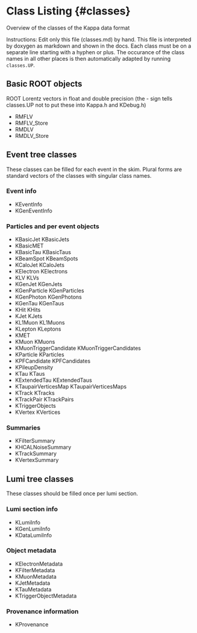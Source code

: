 # Class Listing {#classes}

Overview of the classes of the Kappa data format

Instructions: Edit only this file (classes.md) by hand.
This file is interpreted by doxygen as markdown and shown in the docs.
Each class must be on a separate line starting with a hyphen or plus.
The occurance of the class names in all other places
is then automatically adapted by running `classes.UP`.


## Basic ROOT objects ################################

ROOT Lorentz vectors in float and double precision
(the - sign tells classes.UP not to put these into Kappa.h and KDebug.h)

- RMFLV
- RMFLV_Store
- RMDLV
- RMDLV_Store


## Event tree classes ################################

These classes can be filled for each event in the skim.
Plural forms are standard vectors of the classes with singular class names.

### Event info
+ KEventInfo
+ KGenEventInfo

### Particles and per event objects
+ KBasicJet              KBasicJets
+ KBasicMET
+ KBasicTau              KBasicTaus
+ KBeamSpot              KBeamSpots
+ KCaloJet               KCaloJets
+ KElectron              KElectrons
+ KLV                    KLVs
+ KGenJet                KGenJets
+ KGenParticle           KGenParticles
+ KGenPhoton             KGenPhotons
+ KGenTau                KGenTaus
+ KHit                   KHits
+ KJet                   KJets
+ KL1Muon                KL1Muons
+ KLepton                KLeptons
+ KMET
+ KMuon                  KMuons
+ KMuonTriggerCandidate  KMuonTriggerCandidates
+ KParticle              KParticles
+ KPFCandidate           KPFCandidates
+ KPileupDensity
+ KTau                   KTaus
+ KExtendedTau           KExtendedTaus
+ KTaupairVerticesMap    KTaupairVerticesMaps
+ KTrack                 KTracks
+ KTrackPair             KTrackPairs
+ KTriggerObjects
+ KVertex                KVertices

### Summaries
+ KFilterSummary
+ KHCALNoiseSummary
+ KTrackSummary
+ KVertexSummary


## Lumi tree classes #################################

These classes should be filled once per lumi section.

### Lumi section info
+ KLumiInfo
+ KGenLumiInfo
+ KDataLumiInfo

### Object metadata
+ KElectronMetadata
+ KFilterMetadata
+ KMuonMetadata
+ KJetMetadata
+ KTauMetadata
+ KTriggerObjectMetadata

### Provenance information
+ KProvenance
